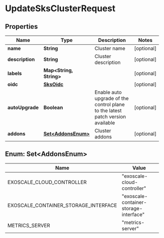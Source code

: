 

# UpdateSksClusterRequest


## Properties

| Name | Type | Description | Notes |
|------------ | ------------- | ------------- | -------------|
|**name** | **String** | Cluster name |  [optional] |
|**description** | **String** | Cluster description |  [optional] |
|**labels** | **Map&lt;String, String&gt;** |  |  [optional] |
|**oidc** | [**SksOidc**](SksOidc.md) |  |  [optional] |
|**autoUpgrade** | **Boolean** | Enable auto upgrade of the control plane to the latest patch version available |  [optional] |
|**addons** | [**Set&lt;AddonsEnum&gt;**](#Set&lt;AddonsEnum&gt;) | Cluster addons |  [optional] |



## Enum: Set&lt;AddonsEnum&gt;

| Name | Value |
|---- | -----|
| EXOSCALE_CLOUD_CONTROLLER | &quot;exoscale-cloud-controller&quot; |
| EXOSCALE_CONTAINER_STORAGE_INTERFACE | &quot;exoscale-container-storage-interface&quot; |
| METRICS_SERVER | &quot;metrics-server&quot; |



